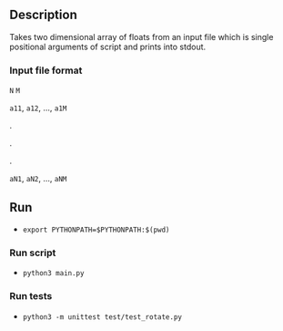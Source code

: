 ## Description

Takes two dimensional array of floats from an input file which
is single positional arguments of script and prints into stdout.

### Input file format

`N` `M`

`a11`, `a12`, ..., `a1M`

.

.

.

`aN1`, `aN2`, ..., `aNM`

## Run

* `export PYTHONPATH=$PYTHONPATH:$(pwd)`

### Run script
* `python3 main.py`

### Run tests
* `python3 -m unittest test/test_rotate.py`
